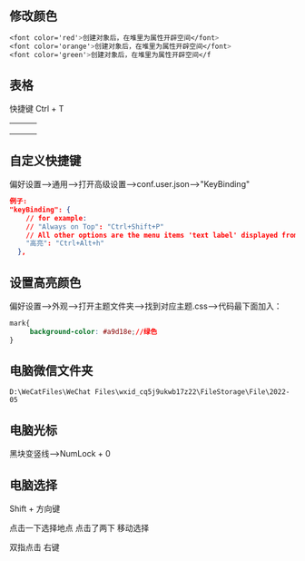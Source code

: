 ## 修改颜色

~~~css
<font color='red'>创建对象后，在堆里为属性开辟空间</font>
<font color='orange'>创建对象后，在堆里为属性开辟空间</font>
<font color='green'>创建对象后，在堆里为属性开辟空间</f
~~~

## 表格

快捷键     Ctrl + T

|      |      |      |
| :--- | ---- | ---- |
|      |      |      |
|      |      |      |
|      |      |      |

## 自定义快捷键

偏好设置-->通用-->打开高级设置-->conf.user.json-->"KeyBinding"

```json
例子:
"keyBinding": {
    // for example: 
    // "Always on Top": "Ctrl+Shift+P"
    // All other options are the menu items 'text label' displayed from each typora menu
    "高亮": "Ctrl+Alt+h"
  },
```

## 设置高亮颜色

偏好设置-->外观-->打开主题文件夹-->找到对应主题.css-->代码最下面加入：

~~~css
mark{
     background-color: #a9d18e;//绿色
}
~~~

## 电脑微信文件夹

~~~--
D:\WeCatFiles\WeChat Files\wxid_cq5j9ukwb17z22\FileStorage\File\2022-05
~~~

## 电脑光标

黑块变竖线-->NumLock  +   0

## 电脑选择

Shift + 方向键

点击一下选择地点           点击了两下     移动选择

双指点击       右键

